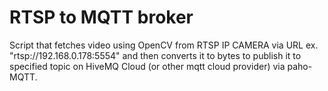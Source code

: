 # RTSP to MQTT broker
Script that fetches video using OpenCV from RTSP IP CAMERA via URL ex. "rtsp://192.168.0.178:5554" and then converts it to bytes to publish it to specified topic on HiveMQ Cloud (or other mqtt cloud provider) via paho-MQTT.
